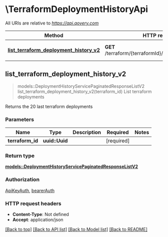 # \TerraformDeploymentHistoryApi

All URIs are relative to *https://api.qovery.com*

Method | HTTP request | Description
------------- | ------------- | -------------
[**list_terraform_deployment_history_v2**](TerraformDeploymentHistoryApi.md#list_terraform_deployment_history_v2) | **GET** /terraform/{terraformId}/deploymentHistoryV2 | List terraform deployments



## list_terraform_deployment_history_v2

> models::DeploymentHistoryServicePaginatedResponseListV2 list_terraform_deployment_history_v2(terraform_id)
List terraform deployments

Returns the 20 last terraform deployments

### Parameters


Name | Type | Description  | Required | Notes
------------- | ------------- | ------------- | ------------- | -------------
**terraform_id** | **uuid::Uuid** |  | [required] |

### Return type

[**models::DeploymentHistoryServicePaginatedResponseListV2**](DeploymentHistoryServicePaginatedResponseListV2.md)

### Authorization

[ApiKeyAuth](../README.md#ApiKeyAuth), [bearerAuth](../README.md#bearerAuth)

### HTTP request headers

- **Content-Type**: Not defined
- **Accept**: application/json

[[Back to top]](#) [[Back to API list]](../README.md#documentation-for-api-endpoints) [[Back to Model list]](../README.md#documentation-for-models) [[Back to README]](../README.md)

